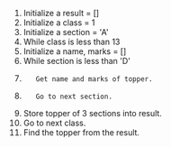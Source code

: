 1.  Initialize a result = []
2.  Initialize a class = 1
3.  Initialize a section = 'A'
4.  While class is less than 13
5.  Initialize a name, marks = []
6.  While section is less than 'D'
7.        Get name and marks of topper.
8.        Go to next section.
9.  Store topper of 3 sections into result.
10. Go to next class.
11. Find the topper from the result.
